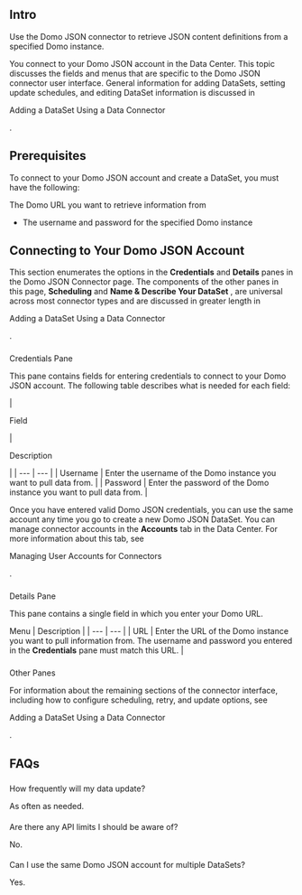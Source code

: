 

Intro
-------

Use the Domo JSON connector to retrieve JSON content definitions from a specified Domo instance.


 You connect to your Domo JSON account in the Data Center. This topic discusses the fields and menus that are specific to the Domo JSON connector user interface. General information for adding DataSets, setting update schedules, and editing DataSet information is discussed in

Adding a DataSet Using a Data Connector

.


 Prerequisites
---------------

To connect to your Domo JSON account and create a DataSet, you must have the following:

 The Domo URL you want to retrieve information from
* The username and password for the specified Domo instance

Connecting to Your Domo JSON Account
--------------------------------------


 This section enumerates the options in the
 **Credentials**
 and
 **Details**
 panes in the Domo JSON Connector page. The components of the other panes in this page,
 **Scheduling**
 and
 **Name & Describe Your DataSet**
 , are universal across most connector types and are discussed in greater length in

Adding a DataSet Using a Data Connector

.


###

Credentials Pane


 This pane contains fields for entering credentials to connect to your Domo JSON account. The following table describes what is needed for each field:


|

Field

|

Description

|
| --- | --- |
|
 Username
  |
 Enter the username of the Domo instance you want to pull data from.
  |
|
 Password
  |
 Enter the password of the Domo instance you want to pull data from.
  |


 Once you have entered valid Domo JSON credentials, you can use the same account any time you go to create a new Domo JSON DataSet. You can manage connector accounts in the
 **Accounts**
 tab in the Data Center. For more information about this tab, see

Managing User Accounts for Connectors

.


###
 Details Pane

This pane contains a single field in which you enter your Domo URL.


 Menu
  |
 Description
  |
| --- | --- |
|
 URL
  |
 Enter the URL of the Domo instance you want to pull information from. The username and password you entered in the
 **Credentials**
 pane must match this URL.
  |


###
 Other Panes

For information about the remaining sections of the connector interface, including how to configure scheduling, retry, and update options, see

Adding a DataSet Using a Data Connector

.


 FAQs
------


#####
 How frequently will my data update?

As often as needed.

####
 Are there any API limits I should be aware of?

No.

####
 Can I use the same Domo JSON account for multiple DataSets?

Yes.

